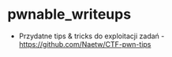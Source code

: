 # pwnable_writeups

* Przydatne tips & tricks do exploitacji zadań - https://github.com/Naetw/CTF-pwn-tips

